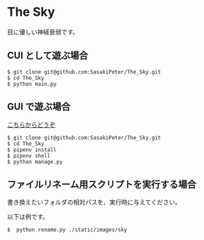 # The Sky

目に優しい神経衰弱です。

## CUI として遊ぶ場合

```shell
$ git clone git@github.com:SasakiPeter/The_Sky.git
$ cd The_Sky
$ python main.py
```

## GUI で遊ぶ場合

[こちらからどうぞ](https://the-sky-1912.herokuapp.com/)

```shell
$ git clone git@github.com:SasakiPeter/The_Sky.git
$ cd The_Sky
$ pipenv install
$ pipenv shell
$ python manage.py
```

## ファイルリネーム用スクリプトを実行する場合

書き換えたいフォルダの相対パスを、実行時に与えてください。

以下は例です。

```shell
$  python rename.py ./static/images/sky
```
